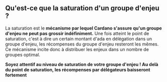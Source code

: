 ## Qu'est-ce que la saturation d'un groupe d'enjeu ?

La saturation est le **mécanisme par lequel Cardano s'assure qu'un groupe d'enjeu ne peut pas grossir indéfiniment.** Une fois atteint le point de saturation, c'est à dire un certain montant d'ada en délégation dans un groupe d'enjeu, les récompenses du groupe d'enjeu resteront les mêmes. Ce mécanisme incite donc à distribuer les enjeux dans un nombre de groupes optimal.

**Soyez attentif au niveau de saturation de votre groupe d'enjeu ! Au delà du point de saturation, les récompenses par délégateurs baisseront fortement**

